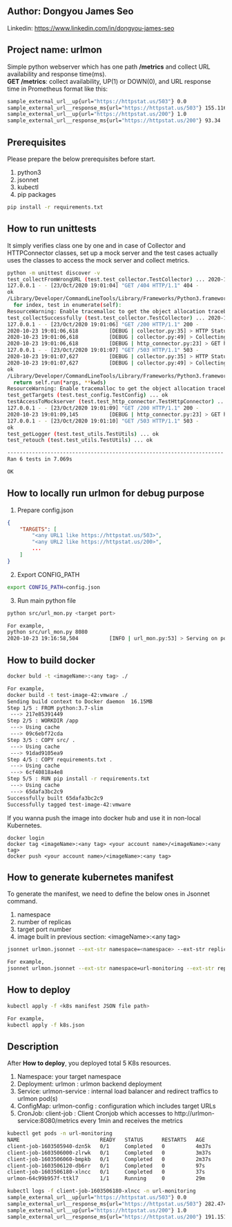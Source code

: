## Author: Dongyou James Seo
Linkedin: https://www.linkedin.com/in/dongyou-james-seo

## Project name: urlmon
Simple python webserver which has one path **/metrics** and collect URL availability and response time(ms). \
**GET /metrics**: collect availability, UP(1) or DOWN(0), and URL response time in Prometheus format like this:
```BASH
sample_external_url__up{url="https://httpstat.us/503"} 0.0
sample_external_url__response_ms{url="https://httpstat.us/503"} 155.116
sample_external_url__up{url="https://httpstat.us/200"} 1.0
sample_external_url__response_ms{url="https://httpstat.us/200"} 93.34
```

## Prerequisites
Please prepare the below prerequisites before start.
1. python3
2. jsonnet
3. kubectl
4. pip packages
```BASH
pip install -r requirements.txt
```

## How to run unittests
It simply verifies class one by one and in case of Collector and HTTPConnector classes, set up a mock server and the test cases actually uses the classes to access the mock server and collect metrics.  
```BASH
python -m unittest discover -v
test_collectFromWrongURL (test.test_collector.TestCollector) ... 2020-10-23 19:01:03,589         [DEBUG | http_connector.py:23] > GET http://localhost:9999/404
127.0.0.1 - - [23/Oct/2020 19:01:04] "GET /404 HTTP/1.1" 404 -
ok
/Library/Developer/CommandLineTools/Library/Frameworks/Python3.framework/Versions/3.7/lib/python3.7/unittest/suite.py:107: ResourceWarning: unclosed <socket.socket fd=4, family=AddressFamily.AF_INET, type=SocketKind.SOCK_STREAM, proto=0, laddr=('127.0.0.1', 9999)>
  for index, test in enumerate(self):
ResourceWarning: Enable tracemalloc to get the object allocation traceback
test_collectSuccessfully (test.test_collector.TestCollector) ... 2020-10-23 19:01:04,613         [DEBUG | http_connector.py:23] > GET http://localhost:9999/200
127.0.0.1 - - [23/Oct/2020 19:01:06] "GET /200 HTTP/1.1" 200 -
2020-10-23 19:01:06,618          [DEBUG | collector.py:35] > HTTP Status (200) and elapsedTime (2003.506 ms) 
2020-10-23 19:01:06,618          [DEBUG | collector.py:49] > Collecting done
2020-10-23 19:01:06,618          [DEBUG | http_connector.py:23] > GET http://localhost:9999/503
127.0.0.1 - - [23/Oct/2020 19:01:07] "GET /503 HTTP/1.1" 503 -
2020-10-23 19:01:07,627          [DEBUG | collector.py:35] > HTTP Status (503) and elapsedTime (1007.254 ms) 
2020-10-23 19:01:07,627          [DEBUG | collector.py:49] > Collecting done
ok
/Library/Developer/CommandLineTools/Library/Frameworks/Python3.framework/Versions/3.7/lib/python3.7/unittest/suite.py:84: ResourceWarning: unclosed <socket.socket fd=4, family=AddressFamily.AF_INET, type=SocketKind.SOCK_STREAM, proto=0, laddr=('127.0.0.1', 9999)>
  return self.run(*args, **kwds)
ResourceWarning: Enable tracemalloc to get the object allocation traceback
test_getTargets (test.test_config.TestConfig) ... ok
testAccessToMockserver (test.test_http_connector.TestHttpConnector) ... 2020-10-23 19:01:08,135          [DEBUG | http_connector.py:23] > GET http://localhost:9999/200
127.0.0.1 - - [23/Oct/2020 19:01:09] "GET /200 HTTP/1.1" 200 -
2020-10-23 19:01:09,145          [DEBUG | http_connector.py:23] > GET http://localhost:9999/503
127.0.0.1 - - [23/Oct/2020 19:01:10] "GET /503 HTTP/1.1" 503 -
ok
test_getLogger (test.test_utils.TestUtils) ... ok
test_retouch (test.test_utils.TestUtils) ... ok

----------------------------------------------------------------------
Ran 6 tests in 7.069s

OK
```

## How to locally run urlmon for debug purpose
1. Prepare config.json
```JSON
{
	"TARGETS": [
	    "<any URL1 like https://httpstat.us/503>",
	    "<any URL2 like https://httpstat.us/200>",
        ...
    ]
}
```
2. Export CONFIG_PATH
```BASH
export CONFIG_PATH=config.json
```

3. Run main python file
```BASH
python src/url_mon.py <target port>

For example,
python src/url_mon.py 8080
2020-10-23 19:16:58,504          [INFO | url_mon.py:53] > Serving on port 8080...
``` 

## How to build docker
```BASH
docker buld -t <imageName>:<any tag> ./

For example, 
docker build -t test-image-42:vmware ./
Sending build context to Docker daemon  16.15MB
Step 1/5 : FROM python:3.7-slim
 ---> 217e85391449
Step 2/5 : WORKDIR /app
 ---> Using cache
 ---> 09c6ebf72cda
Step 3/5 : COPY src/ .
 ---> Using cache
 ---> 91dad9105ea9
Step 4/5 : COPY requirements.txt .
 ---> Using cache
 ---> 6cf40818a4e8
Step 5/5 : RUN pip install -r requirements.txt
 ---> Using cache
 ---> 65dafa3bc2c9
Successfully built 65dafa3bc2c9
Successfully tagged test-image-42:vmware
```
If you wanna push the image into docker hub and use it in non-local Kubernetes.
```
docker login
docker tag <imageName>:<any tag> <your account name>/<imageName>:<any tag>
docker push <your account name>/<imageName>:<any tag>
```

## How to generate kubernetes manifest
To generate the manifest, we need to define the below ones in Jsonnet command.
1. namespace
2. number of replicas
3. target port number
4. image built in previous section: \<imageName\>:\<any tag\>
```BASH
jsonnet urlmon.jsonnet --ext-str namespace=<namespace> --ext-str replicas=<number of replicas> --ext-str port=<target port number> --ext-str image=<the image> > <k8s manifest name>.json

For example,
jsonnet urlmon.jsonnet --ext-str namespace=url-monitoring --ext-str replicas=1 --ext-str port=8080 --ext-str image=solver1318/test-image-42:vmware > k8s.json
```

## How to deploy
```BASH
kubectl apply -f <k8s manifest JSON file path>

For example,
kubectl apply -f k8s.json
```

## Description
After **How to deploy**, you deployed total 5 K8s resources.
1. Namespace: your target namespace
2. Deployment: urlmon : urlmon backend deployment
3. Service: urlmon-service : internal load balancer and redirect traffics to urlmon pod(s) 
4. ConfigMap: urlmon-config : configuration which includes target URLs
5. CronJob: client-job : Client Cronjob which accesses to http://urlmon-service:8080/metrics every 1min and receives the metrics

```BASH
kubectl get pods -n url-monitoring
NAME                          READY   STATUS      RESTARTS   AGE
client-job-1603505940-dzn5k   0/1     Completed   0          4m37s
client-job-1603506000-zlrwk   0/1     Completed   0          3m37s
client-job-1603506060-bmpkb   0/1     Completed   0          2m37s
client-job-1603506120-db6rr   0/1     Completed   0          97s
client-job-1603506180-xlncc   0/1     Completed   0          37s
urlmon-64c99b957f-ttkl7       1/1     Running     0          29m

kubectl logs -f client-job-1603506180-xlncc -n url-monitoring
sample_external_url__up{url="https://httpstat.us/503"} 0.0
sample_external_url__response_ms{url="https://httpstat.us/503"} 282.474
sample_external_url__up{url="https://httpstat.us/200"} 1.0
sample_external_url__response_ms{url="https://httpstat.us/200"} 191.151
```
